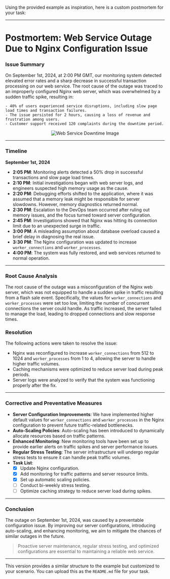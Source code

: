 Using the provided example as inspiration, here is a custom postmortem for your task:

---

# **Postmortem: Web Service Outage Due to Nginx Configuration Issue**

### **Issue Summary**
On September 1st, 2024, at 2:00 PM GMT, our monitoring system detected elevated error rates and a sharp decrease in successful transaction processing on our web service. The root cause of the outage was traced to an improperly configured Nginx web server, which was overwhelmed by a sudden traffic spike, resulting in:

```
- 40% of users experienced service disruptions, including slow page load times and transaction failures.
- The issue persisted for 2 hours, causing a loss of revenue and frustration among users.
- Customer support received 120 complaints during the downtime period.
```

<p align="center">
  <img src="https://example.com/nginx-downtime-image" alt="Web Service Downtime Image" style="max-width: 100%; height: auto;">
</p>

---

### **Timeline**

**September 1st, 2024**  
- **2:05 PM**: Monitoring alerts detected a 50% drop in successful transactions and slow page load times.
- **2:10 PM**: Initial investigations began with web server logs, and engineers suspected high memory usage as the cause.
- **2:20 PM**: Debugging efforts shifted to the application, where it was assumed that a memory leak might be responsible for server slowdowns. However, memory diagnostics returned normal.
- **2:30 PM**: Escalation to the DevOps team occurred after ruling out memory issues, and the focus turned toward server configuration.
- **2:45 PM**: Investigations showed that Nginx was hitting its connection limit due to an unexpected surge in traffic.
- **3:00 PM**: A misleading assumption about database overload caused a brief delay in diagnosing the real issue.
- **3:30 PM**: The Nginx configuration was updated to increase `worker_connections` and `worker_processes`.
- **4:00 PM**: The system was fully restored, and web services returned to normal operation.

---

### **Root Cause Analysis**
The root cause of the outage was a misconfiguration of the Nginx web server, which was not equipped to handle a sudden spike in traffic resulting from a flash sale event. Specifically, the values for `worker_connections` and `worker_processes` were set too low, limiting the number of concurrent connections the server could handle. As traffic increased, the server failed to manage the load, leading to dropped connections and slow response times.

### **Resolution**
The following actions were taken to resolve the issue:
- Nginx was reconfigured to increase `worker_connections` from 512 to 1024 and `worker_processes` from 1 to 4, allowing the server to handle higher traffic volumes.
- Caching mechanisms were optimized to reduce server load during peak periods.
- Server logs were analyzed to verify that the system was functioning properly after the fix.

---

### **Corrective and Preventative Measures**
- **Server Configuration Improvements**: We have implemented higher default values for `worker_connections` and `worker_processes` in the Nginx configuration to prevent future traffic-related bottlenecks.
- **Auto-Scaling Policies**: Auto-scaling has been introduced to dynamically allocate resources based on traffic patterns.
- **Enhanced Monitoring**: New monitoring tools have been set up to provide earlier alerts on traffic spikes and server performance issues.
- **Regular Stress Testing**: The server infrastructure will undergo regular stress tests to ensure it can handle peak traffic volumes.
- **Task List**:
   - [x] Update Nginx configuration.
   - [x] Add monitoring for traffic patterns and server resource limits.
   - [x] Set up automatic scaling policies.
   - [ ] Conduct bi-weekly stress testing.
   - [ ] Optimize caching strategy to reduce server load during spikes.

---

### **Conclusion**
The outage on September 1st, 2024, was caused by a preventable configuration issue. By improving our server configurations, introducing auto-scaling, and enhancing monitoring, we aim to mitigate the chances of similar outages in the future.

> Proactive server maintenance, regular stress testing, and optimized configurations are essential to maintaining a reliable web service.

---

This version provides a similar structure to the example but customized to your scenario. You can upload this as the `README.md` file for your task.
